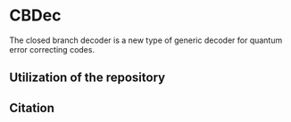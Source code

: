 # CBDec
 
 The closed branch decoder is a new type of generic decoder for quantum error correcting codes.

 ## Utilization of the repository

 ## Citation


